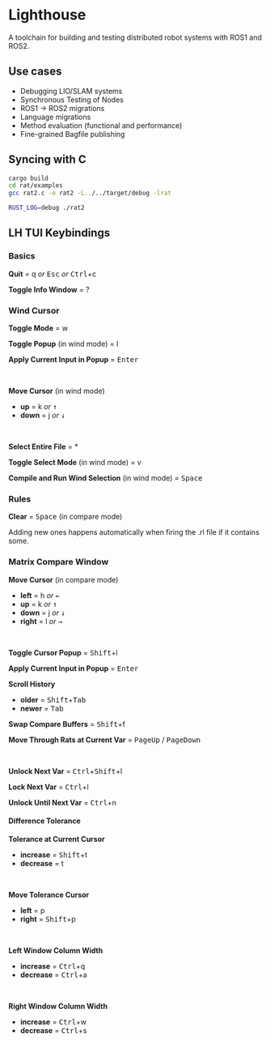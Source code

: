# Lighthouse

A toolchain for building and testing distributed robot systems with ROS1 and ROS2.

## Use cases
* Debugging LIO/SLAM systems
* Synchronous Testing of Nodes
* ROS1 -> ROS2 migrations
* Language migrations
* Method evaluation (functional and performance)
* Fine-grained Bagfile publishing

## Syncing with C

```bash
cargo build
cd rat/examples
gcc rat2.c -o rat2 -L../../target/debug -lrat

RUST_LOG=debug ./rat2
```

## LH TUI Keybindings

### Basics

**Quit** = q *or* <kbd>Esc</kbd> *or* <kbd>Ctrl</kbd>+c

**Toggle Info Window** = ?

### Wind Cursor

**Toggle Mode** = w

**Toggle Popup** (in wind mode) = l

**Apply Current Input in Popup** = <kbd>Enter</kbd>

<br>

**Move Cursor** (in wind mode)
- **up** = k *or* <kbd>↑</kbd>
- **down** = j *or* <kbd>↓</kbd>

<br>

**Select Entire File** = *

**Toggle Select Mode** (in wind mode) = v

**Compile and Run Wind Selection** (in wind mode) = <kbd>Space</kbd>

### Rules

**Clear** = <kbd>Space</kbd> (in compare mode)

Adding new ones happens automatically when firing the .rl file if it contains some.

### Matrix Compare Window

**Move Cursor** (in compare mode)
- **left** = h *or* <kbd>←</kbd>
- **up** = k *or* <kbd>↑</kbd>
- **down** = j *or* <kbd>↓</kbd>
- **right** = l *or* <kbd>→</kbd> 

<br>


**Toggle Cursor Popup** = <kbd>Shift</kbd>+l

**Apply Current Input in Popup** = <kbd>Enter</kbd>

**Scroll History**
- **older** = <kbd>Shift</kbd>+<kbd>Tab</kbd>
- **newer** = <kbd>Tab</kbd>

**Swap Compare Buffers** = <kbd>Shift</kbd>+f

**Move Through Rats at Current Var** = <kbd>PageUp</kbd> / <kbd>PageDown</kbd>

<br>


**Unlock Next Var** = <kbd>Ctrl</kbd>+<kbd>Shift</kbd>+l

**Lock Next Var** = <kbd>Ctrl</kbd>+l

**Unlock Until Next Var** = <kbd>Ctrl</kbd>+n

#### Difference Tolerance

**Tolerance at Current Cursor**
- **increase** = <kbd>Shift</kbd>+t
- **decrease** = t
<br>


**Move Tolerance Cursor**
- **left** = p
- **right** = <kbd>Shift</kbd>+p
<br>



**Left Window Column Width**
- **increase** = <kbd>Ctrl</kbd>+q
- **decrease** = <kbd>Ctrl</kbd>+a
<br>


**Right Window Column Width**
- **increase** = <kbd>Ctrl</kbd>+w
- **decrease** = <kbd>Ctrl</kbd>+s

